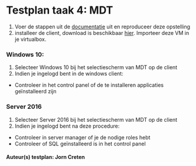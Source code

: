 # Testplan taak 4: MDT

1. Voer de stappen uit de [documentatie](https://github.com/HoGentTIN/p2ops-1920-a03/blob/master/opdracht04/Documentatie.md) uit en reproduceer deze opstelling
2. installeer de client, download is beschikbaar [hier](https://github.com/HoGentTIN/p2ops-1920-a03/blob/master/opdracht04/Testvm.ova). Importeer deze VM in je virtualbox.

### Windows 10:
1. Selecteer Windows 10 bij het selectiescherm van MDT op de client
2. Indien je ingelogd bent in de windows client:
  - Controleer in het control panel of de te installeren applicaties geïnstalleerd zijn
### Server 2016
1. Selecteer Server 2016 bij het selectiescherm van MDT op de client
2. Indien je ingelogd bent na deze procedure:
  - Controleer in server manager of je de nodige roles hebt
  - Controleer of SQL geïnstalleerd is in het control panel
#### Auteur(s) testplan: Jorn Creten
